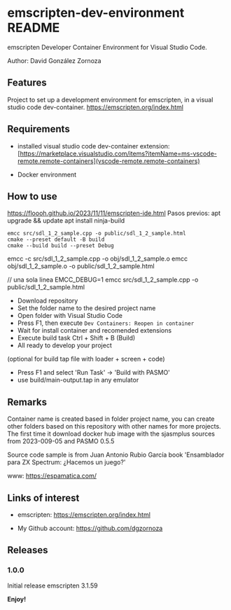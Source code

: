 # emscripten-dev-environment README

emscripten Developer Container Environment for Visual Studio Code.

Author: David González Zornoza

## Features

Project to set up a development environment for emscripten, in a visual studio code dev-container.
<https://emscripten.org/index.html>

## Requirements

- installed visual studio code dev-container extension:
  [https://marketplace.visualstudio.com/items?itemName=ms-vscode-remote.remote-containers](vscode-remote.remote-containers)

- Docker environment

## How to use

https://floooh.github.io/2023/11/11/emscripten-ide.html
Pasos previos:
apt upgrade && update
apt install ninja-build

```
emcc src/sdl_1_2_sample.cpp -o public/sdl_1_2_sample.html
cmake --preset default -B build
cmake --build build --preset Debug
```


emcc -c src/sdl_1_2_sample.cpp -o obj/sdl_1_2_sample.o
emcc obj/sdl_1_2_sample.o -o public/sdl_1_2_sample.html

// una sola linea
EMCC_DEBUG=1 emcc src/sdl_1_2_sample.cpp -o public/sdl_1_2_sample.html


- Download repository
- Set the folder name to the desired project name
- Open folder with Visual Studio Code
- Press F1, then execute `Dev Containers: Reopen in container`
- Wait for install container and recomended extensions
- Execute build task Ctrl + Shift + B (Build)
- All ready to develop your project

(optional for build tap file with loader + screen + code)

- Press F1 and select 'Run Task' -> 'Build with PASMO'
- use build/main-output.tap in any emulator

## Remarks

Container name is created based in folder project name, you can create other folders based on this repository with other names for more projects.
The first time it download docker hub image with the sjasmplus sources from 2023-009-05 and PASMO 0.5.5

Source code sample is from Juan Antonio Rubio García book 'Ensamblador para ZX Spectrum: ¿Hacemos un juego?'

www: <https://espamatica.com/>

## Links of interest

- emscripten: <https://emscripten.org/index.html>

- My Github account: <https://github.com/dgzornoza>

## Releases

### 1.0.0

Initial release emscripten 3.1.59

**Enjoy!**
